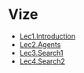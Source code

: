 # Vize

<!--Index-->

- [Lec1.Introduction](./Lec1.Introduction.pdf)
- [Lec2.Agents](./Lec2.Agents.pdf)
- [Lec3.Search1](./Lec3.Search1.pdf)
- [Lec4.Search2](./Lec4.Search2.pdf)

<!--Index-->
